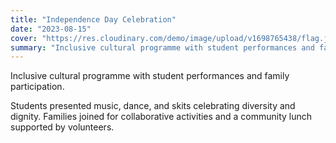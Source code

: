 ```yaml
---
title: "Independence Day Celebration"
date: "2023-08-15"
cover: "https://res.cloudinary.com/demo/image/upload/v1698765438/flag.jpg"
summary: "Inclusive cultural programme with student performances and family participation."
---
```


Inclusive cultural programme with student performances and family participation.

Students presented music, dance, and skits celebrating diversity and dignity. Families joined for collaborative activities and a community lunch supported by volunteers.
